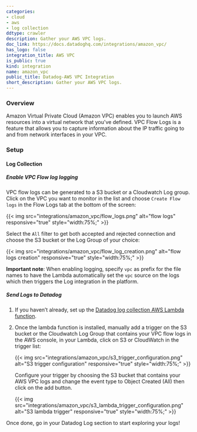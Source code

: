 ```yaml
---
categories:
- cloud
- aws
- log collection
ddtype: crawler
description: Gather your AWS VPC logs.
doc_link: https://docs.datadoghq.com/integrations/amazon_vpc/
has_logo: false
integration_title: AWS VPC
is_public: true
kind: integration
name: amazon_vpc
public_title: Datadog-AWS VPC Integration
short_description: Gather your AWS VPC logs.
---
```


### Overview

Amazon Virtual Private Cloud (Amazon VPC) enables you to launch AWS resources into a virtual network that you've defined. VPC Flow Logs is a feature that allows you to capture information about the IP traffic going to and from network interfaces in your VPC.

### Setup
#### Log Collection
##### Enable VPC Flow log logging

VPC flow logs can be generated to a S3 bucket or a Cloudwatch Log group.
Click on the VPC you want to monitor in the list and choose `Create Flow logs` in the Flow Logs tab at the bottom of the screen:

{{< img src="integrations/amazon_vpc/flow_logs.png" alt="flow logs" responsive="true" style="width:75%;" >}}


Select the `All` filter to get both accepted and rejected connection and choose the S3 bucket or the Log Group of your choice: 

{{< img src="integrations/amazon_vpc/flow_log_creation.png" alt="flow logs creation" responsive="true" style="width:75%;" >}}

**Important note**: When enabling logging, specify `vpc` as prefix for the file names to have the Lambda automatically set the `vpc` source on the logs which then triggers the Log integration in the platform.

##### Send Logs to Datadog

1. If you haven’t already, set up the [Datadog log collection AWS Lambda function][1].
2. Once the lambda function is installed, manually add a trigger on the S3 bucket or the Cloudwatch Log Group that contains your VPC flow logs in the AWS console, in your Lambda, click on S3 or CloudWatch in the trigger list:

    {{< img src="integrations/amazon_vpc/s3_trigger_configuration.png" alt="S3 trigger configuration" responsive="true" style="width:75%;" >}}

    Configure your trigger by choosing the S3 bucket that contains your AWS VPC logs and change the event type to Object Created (All) then click on the add button.

    {{< img src="integrations/amazon_vpc/s3_lambda_trigger_configuration.png" alt="S3 lambda trigger" responsive="true" style="width:75%;" >}}

Once done, go in your Datadog Log section to start exploring your logs!

[1]: https://docs.datadoghq.com/integrations/amazon_web_services/#create-a-new-lambda-function